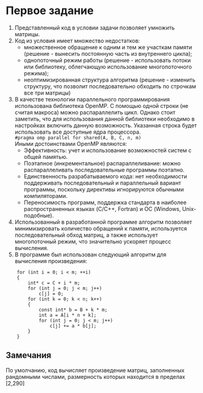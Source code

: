 # Первое задание
1. Представленный код в условии задачи позволяет умножить матрицы.
2. Код из условия имеет множество недостатков:
    - множественное обращение к одним и тем же участкам памяти (решение - вынесить постоянную часть из внутреннего цикла);
    - однопоточный режим работы (решение - использовать потоки или библиотеку, облегчающую использование многопоточного режима);
    - неоптимизированная структура алгоритма (решение - изменить структуру, что позволит последовательно обходить по строчкам все три матрицы)
3. В качестве технологии параллельного программирования использована библиотека OpenMP. С помощью одной строки (не считая макроса) можно распараллелить цикл. Однако стоит заметить, что для использования данной библиотеки необходимо в настройках включить данную возможность. Указанная строка будет использовать все доступные ядра процессора. \
```#pragma omp parallel for shared(A, B, C, n, m)``` \
Иными достоинствами OpenMP являются:
    - Эффективность: учет и использование возможностей систем с общей памятью.
    - Поэтапное (инкрементальное) распараллеливание: можно распараллеливать последовательные программы поэтапно.
    - Единственность разрабатываемого кода: нет необходимости поддерживать последовательный и параллельный вариант программы, поскольку директивы игнорируются обычными компиляторами.
    - Переносимость программ, поддержка стандарта в наиболее распространенных языках (C/С++, Fortran) и ОС (Windows, Unix-подобные).
4. Использованный в разработанной программе алгоритм позволяет минимизировать количество обращений к памяти, используется последовательный обход матриц, а также использует многопоточный режим, что значительно ускоряет процесс вычисления.
5.  В программе был использован следующий алгоритм для вычисления произведения: 
```{C++} #pragma omp parallel for shared(A, B, C, n, m)
    for (int i = 0; i < m; ++i)
    {
        int* c = C + i * m;
        for (int j = 0; j < m; j++)
            c[j] = 0;
        for (int k = 0; k < n; k++)
        {
            const int* b = B + k * m;
            int a = A[i * n + k];
            for (int j = 0; j < m; j++)
                c[j] += a * b[j];
        }
    }
```
## Замечания
По умолчанию, код вычисляет произведение матриц, заполненных рандомными числами, размерность которых находится в пределах [2,290]